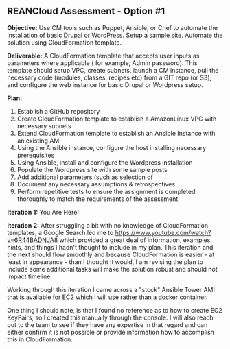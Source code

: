 REANCloud Assessment - Option #1
-----------------------------------

**Objective:**
Use CM tools such as Puppet, Ansible, or Chef to automate the installation of basic Drupal or WordPress. Setup a sample site. Automate the solution using CloudFormation template.
 
**Deliverable:**
A CloudFormation template that accepts user inputs as parameters where applicable ( for example, Admin password). This template should setup VPC, create subnets, launch a CM instance, pull the necessary code (modules, classes, recipes etc) from a GIT repo (or S3), and configure the web instance for basic Drupal or Wordpress setup.

**Plan:**
 1. Establish a GitHub repository
 2. Create CloudFormation template to establish a AmazonLinux VPC with necessary subnets
 3. Extend CloudFormation template to establish an Ansible Instance with an existing AMI
 4. Using the Ansible instance, configure the host installing necessary prerequisites
 5. Using Ansible, install and configure the Wordpress installation
 6. Populate the Wordpress site with some sample posts
 7. Add additional parameters (such as selection of 
 7. Document any necessary assumptions  & retrospectives
 8. Perform repetitive tests to ensure the assignment is completed thoroughly to match the requirements of the assessment

**Iteration 1:**
You Are Here!

**Iteration 2:**
After struggling a bit with no knowledge of CloudFormation templates, a Google Search led me to https://www.youtube.com/watch?v=6R44BADNJA8 which provided a great deal of information, examples, hints, and things I hadn't thought to include in my plan.  This iteration and the next should flow smoothly and because CloudFormation is easier - at least in appearance - than I thought it would, I am revising the plan to include some additional tasks will make the solution robust and should not impact timeline.

Working through this iteration I came across a "stock" Ansible Tower AMI that is available for EC2 which I will use rather than a docker container.

One thing I should note, is that I found no reference as to how to create EC2 KeyPairs, so I created this manually through the console.  I will also reach out to the team to see if they have any expertise in that regard and can either confirm it is not possible or provide information how to accomplish this in CloudFormation.
